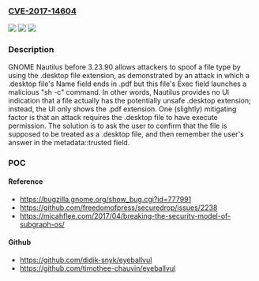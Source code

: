 ### [CVE-2017-14604](https://cve.mitre.org/cgi-bin/cvename.cgi?name=CVE-2017-14604)
![](https://img.shields.io/static/v1?label=Product&message=n%2Fa&color=blue)
![](https://img.shields.io/static/v1?label=Version&message=n%2Fa&color=blue)
![](https://img.shields.io/static/v1?label=Vulnerability&message=n%2Fa&color=brighgreen)

### Description

GNOME Nautilus before 3.23.90 allows attackers to spoof a file type by using the .desktop file extension, as demonstrated by an attack in which a .desktop file's Name field ends in .pdf but this file's Exec field launches a malicious "sh -c" command. In other words, Nautilus provides no UI indication that a file actually has the potentially unsafe .desktop extension; instead, the UI only shows the .pdf extension. One (slightly) mitigating factor is that an attack requires the .desktop file to have execute permission. The solution is to ask the user to confirm that the file is supposed to be treated as a .desktop file, and then remember the user's answer in the metadata::trusted field.

### POC

#### Reference
- https://bugzilla.gnome.org/show_bug.cgi?id=777991
- https://github.com/freedomofpress/securedrop/issues/2238
- https://micahflee.com/2017/04/breaking-the-security-model-of-subgraph-os/

#### Github
- https://github.com/didik-snyk/eyeballvul
- https://github.com/timothee-chauvin/eyeballvul

